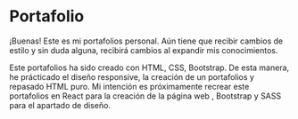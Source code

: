 # Portafolio
¡Buenas! Este es mi portafolios personal. Aún tiene que recibir cambios de estilo y sin duda alguna, recibirá cambios al expandir mis conocimientos.


Este portafolios ha sido creado con HTML, CSS, Bootstrap. De esta manera, he prácticado el diseño responsive, la creación de un portafolios y repasado HTML puro.
Mi intención es próximamente recrear este portafolios en React para la creación de la página web , Bootstrap y SASS para el apartado de diseño.
